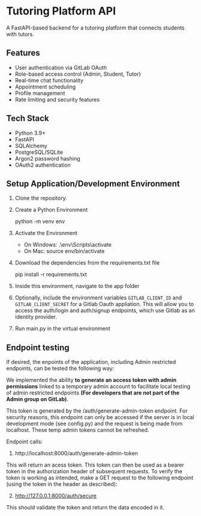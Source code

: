 
# Tutoring Platform API

A FastAPI-based backend for a tutoring platform that connects students with tutors.

## Features

- User authentication via GitLab OAuth
- Role-based access control (Admin, Student, Tutor)
- Real-time chat functionality
- Appointment scheduling
- Profile management
- Rate limiting and security features

## Tech Stack

- Python 3.9+
- FastAPI
- SQLAlchemy
- PostgreSQL/SQLite
- Argon2 password hashing
- OAuth2 authentication

## Setup Application/Development Environment 

1. Clone the repository.

2. Create a Python Environment
	
   python -m venv env

3. Activate the Environment

	-    On Windows: .\env\Scripts\activate
	-    On Mac: source env/bin/activate

4. Download the dependencies from the requirements.txt file

	pip install -r requirements.txt

5. Inside this environment, navigate to the app folder

6. Optionally, include the environment variables `GITLAB_CLIENT_ID` and `GITLAB_CLIENT_SECRET` for a Gitlab Oauth appliation. This will allow you to access the auth/login and auth/signup endpoints, which use Gitlab as an identity provider.

7. Run main.py in the virtual environment


## Endpoint testing

If desired, the enpoints of the application, including Admin restricted endpoints, can be tested the following way: 

We implemented the ability **to generate an access token with admin permissions** linked to a temporary admin account to facilitate local testing of admin restricted endpoints **(For developers that are not part of the Admin group on GitLab)**.

This token is generated by the /auth/generate-admin-token endpoint. For security reasons, this endpoint can only be accessed if the server is in local development mode (see config.py) and the request is being made from localhost. These temp admin tokens cannot be refreshed.

Endpoint calls: 

1. http://localhost:8000/auth/generate-admin-token 

This will return an acess token. This token can then be used as a bearer token in the authorization header of subsequent requests. To verify the token is working as intended, make a GET request to the following endpoint (using the token in the header as described):

2. http://127.0.0.1:8000/auth/secure

This should validate the token and return the data encoded in it.